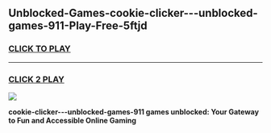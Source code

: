 
## Unblocked-Games-cookie-clicker---unblocked-games-911-Play-Free-5ftjd
<h3>
<a href="https://premium76.site?title=cookie-clicker---unblocked-games-911&ref=10A">CLICK TO PLAY</a></h3>
<hr>

<h3>
<a href="https://premium76.site?title=cookie-clicker---unblocked-games-911&ref=10A">CLICK 2 PLAY</a>
  
</h3>

<a href="https://premium76.site?title=cookie-clicker---unblocked-games-911&ref=10A"><img src="https://clearcache.store/games.png"></a>


**cookie-clicker---unblocked-games-911 games unblocked: Your Gateway to Fun and Accessible Online Gaming**
